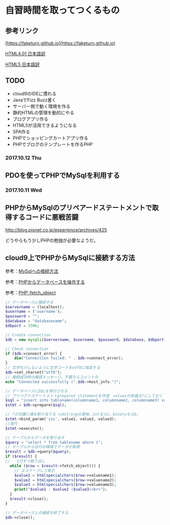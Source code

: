 # 自習時間を取ってつくるもの


## 参考リンク

[https://faketurn.github.io](https://faketurn.github.io)

[HTML4.01 日本語訳](http://www.asahi-net.or.jp/~sd5a-ucd/rec-html401j/cover.html)

[HTML5 日本語訳](https://momdo.github.io/html5/Overview.html)

## TODO

- cloud9のIDEに慣れる
- JavaでFizz Buzz書く
- サーバー側で動く環境を作る
- 静的HTMLの管理を動的にやる
- ブログアプリ作る
- HTML5が活用できるようになる
- SPA作る
- PHPでショッピングカートアプリ作る
- PHPでブログのテンプレートを作るPHP


### 2017.10.12 Thu

## PDOを使ってPHPでMySqlを利用する




### 2017.10.11 Wed

## PHPからMySqlのプリペアードステートメントで取得するコードに悪戦苦闘

<http://blog.pionet.co.jp/experience/archives/425>

どうやらもう少しPHPの勉強が必要なようだ。


## cloud9上でPHPからMySqlに接続する方法

参考：[MySqlへの接続方法](https://community.c9.io/t/setting-up-mysql/1718/16)

参考：[PHPからデータベースを操作する](https://team-lab.github.io/skillup/1/9.html)

参考：[PHP::fetch_object](http://php.net/manual/ja/mysqli-result.fetch-object.php)

```php
// データベースに接続する
$servername = (localhost);
$username = ('username');
$password = "";
$database = "databasename";
$dbport = 3306;

// Create connection
$db = new mysqli($servername, $username, $password, $database, $dbport);

// Check connection
if ($db->connect_error) {
    die("Connection failed: " . $db->connect_error);
}
// 文字化けしないように文字コードをutf8に指定する
$db->set_charset("utf8");
// 接続成功時の確認メッセージ。不要ならコメント化
echo "Connected successfully (".$db->host_info.")";
```

```php
// データベースにSQLを実行させる
// プリペアドステートメントprepared statementを作成　valuesの各値は?にしておく
$sql = "insert into tablename(columnname1, columnname2, columnname3) values (?, ?, ?)";
$stmt = $db->prepare($sql);

// ?の位置に値を割り当てる sはstringの意味。intならi、binaryならb。
$stmt->bind_param('sss', value1, value2, value3);
//実行
$stmt->execute();
```

```php
// テーブルからデータを取り出す
$query = "select * from tablename where 1";
// テーブルから日付の降順でデータを取得
$result = $db->query($query);
if ($result) {
//   1行ずつ取り出し
  while ($row = $result->fetch_object()) {
    // エスケープして表示
    $value1 = htmlspecialchars($row->valuename1);
    $value2 = htmlspecialchars($row->valuename2);
    $value3 = htmlspecialchars($row->valuename3);
    print("$value1 : $value2 ($value3)<br>");
  }
  $result->close();
}

```

```php
// データベースとの接続を終了する
$db->close();
```
